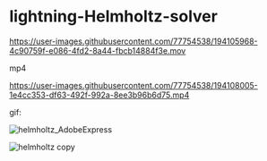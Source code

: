 # lightning-Helmholtz-solver
 


https://user-images.githubusercontent.com/77754538/194105968-4c90759f-e086-4fd2-8a44-fbcb14884f3e.mov

mp4



https://user-images.githubusercontent.com/77754538/194108005-1e4cc353-df63-492f-992a-8ee3b96b6d75.mp4



gif:

![helmholtz_AdobeExpress](https://user-images.githubusercontent.com/77754538/194107187-974f32a8-5ac7-4fd6-8ff7-719e175df617.gif)

![helmholtz copy](https://user-images.githubusercontent.com/77754538/194107901-dbcb7a8c-e48b-4e10-b587-d7b045d80be8.gif)
